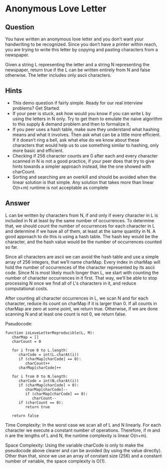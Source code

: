 # Anonymous Love Letter

## Question
You have written an anonymous love letter and you don’t want your handwriting to be recognized. Since you don’t have a printer within reach, you are trying to write this letter by copying and pasting characters from a newspaper.

Given a string L representing the letter and a string N representing the newspaper, return true if the L can be written entirely from N and false otherwise. The letter includes only ascii characters.

## Hints

- This demo question if fairly simple. Ready for our real interview problems? Get Started.
- If your peer is stuck, ask how would you know if you can write L by using the letters in N only. Try to get them to emulate the naive algorithm to this supply & demand problem and then to formalize it.
- If you peer uses a hash table, make sure they understand what hashing means and what it involves. Then ask what can be a little more efficient. If it doesn’t ring a bell, ask what else do we know about these characters that would help us to use something similar to hashing, only more basic and efficient.
- Checking if 256 character counts are 0 after each and every character scanned in N is not a good practice, if your peer does that try to give hints towards a simpler approach instead, like the one showed with charCount.
- Sorting and searching are an overkill and should be avoided when the linear solution is that simple.
Any solution that takes more than linear O(n+m) runtime is not acceptable as complete

## Answer

L can be written by characters from N, if and only if every character in L is included in N at least by the same number of occurrences. To determine that, we should count the number of occurrences for each character in L and determine if we have all of them, at least at the same quantity in N. A good approach to do this is using a hash table. The hash key would be the character, and the hash value would be the number of occurrences counted so far.

Since all characters are ascii we can avoid the hash table and use a simple array of 256 integers, that we’ll name charMap. Every index in charMap will hold the number of occurrences of the character represented by its ascii code. Since N is most likely much longer than L, we start with counting the number of character occurrences in it first. That way, we’ll be able to stop processing N once we find all of L's characters in it, and reduce computational costs.

After counting all character occurrences in L, we scan N and for each character, reduce its count on charMap if it is larger than 0. If all counts in charMap are zero at some point, we return true. Otherwise, if we are done scanning N and at least one count is not 0, we return false.

Pseudocode:
```
function isLoveLetterReproducible(L, M):
   charMap = []
   charCount = 0

   for i from 0 to L.length:
      charCode = int(L.charAt(i)) 
      if (charMap[charCode] == 0):
         charCount++
      charMap[charCode]++

   for i from 0 to N.length:
      charCode = int(N.charAt(i))
      if (charMap[charCode] > 0):
         charMap[charCode]--
         if (charMap[charCode] == 0):
            charCount--
      if (charCount == 0):
         return true

   return false
```
Time Complexity: In the worst case we scan all of L and N linearly. For each character we execute a constant number of operations. Therefore, if m and n are the lengths of L and N, the runtime complexity is linear O(n+m).

Space Complexity: Using the variable charCode is only to make the pseudocode above clearer and can be avoided (by using the value directly). Other than that, since we use an array of constant size (256) and a constant number of variable, the space complexity is O(1).

